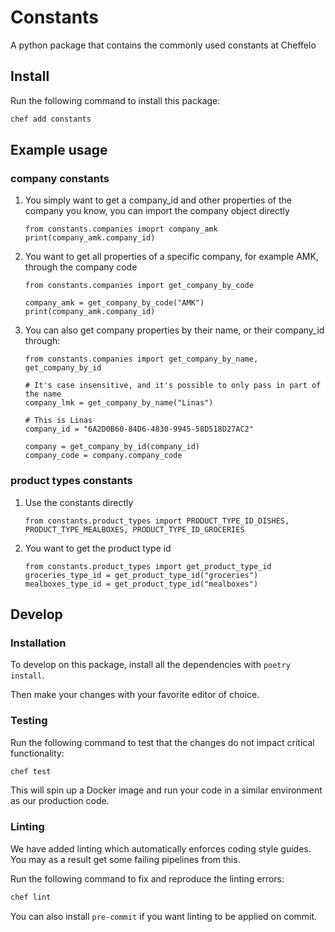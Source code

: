 # Constants

A python package that contains the commonly used constants at Cheffelo

## Install
Run the following command to install this package:

```bash
chef add constants
```

## Example usage
### company constants

1. You simply want to get a company_id and other properties of the company you know, you can import the company object directly

    ```
    from constants.companies imoprt company_amk
    print(company_amk.company_id)
    ```

2. You want to get all properties of a specific company, for example AMK, through the company code

    ```
    from constants.companies import get_company_by_code

    company_amk = get_company_by_code("AMK")
    print(company_amk.company_id)
    ```

3. You can also get company properties by their name, or their company_id through:
    ```
    from constants.companies import get_company_by_name, get_company_by_id

    # It's case insensitive, and it's possible to only pass in part of the name
    company_lmk = get_company_by_name("Linas")

    # This is Linas
    company_id = "6A2D0B60-84D6-4830-9945-58D518D27AC2"

    company = get_company_by_id(company_id)
    company_code = company.company_code

### product types constants
1. Use the constants directly
    ```
    from constants.product_types import PRODUCT_TYPE_ID_DISHES, PRODUCT_TYPE_MEALBOXES, PRODUCT_TYPE_ID_GROCERIES
    ```

2. You want to get the product type id
    ```
    from constants.product_types import get_product_type_id
    groceries_type_id = get_product_type_id("groceries")
    mealboxes_type_id = get_product_type_id("mealboxes")
    ```

## Develop

### Installation
To develop on this package, install all the dependencies with `poetry install`.

Then make your changes with your favorite editor of choice.


### Testing
Run the following command to test that the changes do not impact critical functionality:

```bash
chef test
```
This will spin up a Docker image and run your code in a similar environment as our production code.

### Linting
We have added linting which automatically enforces coding style guides.
You may as a result get some failing pipelines from this.

Run the following command to fix and reproduce the linting errors:

```bash
chef lint
```

You can also install `pre-commit` if you want linting to be applied on commit.
